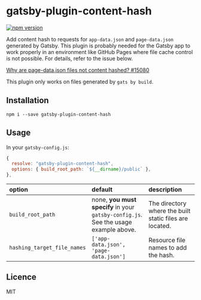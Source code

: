 # gatsby-plugin-content-hash

[![npm version](https://badge.fury.io/js/gatsby-plugin-content-hash.svg)](https://badge.fury.io/js/gatsby-plugin-content-hash)

Add content hash to requests for `app-data.json` and `page-data.json` generated by Gatsby. This plugin is probably needed for the Gatsby app to work properly in an environment like GitHub Pages where file cache control is not possible. For details, refer to the issue below.

[Why are page-data.json files not content hashed? #15080](https://github.com/gatsbyjs/gatsby/issues/15080)

This plugin only works on files generated by `gats by build`.

## Installation

`npm i --save gatsby-plugin-content-hash`

## Usage

In your `gatsby-config.js`:

```javascript
{
  resolve: "gatsby-plugin-content-hash",
  options: { build_root_path: `${__dirname}/public` },
},
```

| option                      | default                                                                             | description                                             |
| :-------------------------- | :---------------------------------------------------------------------------------- | :------------------------------------------------------ |
| `build_root_path`           | none, **you must specify** in your `gatsby-config.js`. See the usage example above. | The directory where the built static files are located. |
| `hashing_target_file_names` | `['app-data.json', 'page-data.json']`                                               | Resource file names to add the hash.                    |

## Licence

MIT
